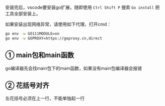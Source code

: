 安装完后，vscode要安装go扩展，随即使用 `Ctrl Shift P` 搜索 `Go install` 把工具全部安装上。

如果安装出现网络异常，请使用如下代理，打开cmd：

``` BASH
go env -w GO111MODULE=on
go env -w GOPROXY=https://goproxy.cn,direct
```



## ① main包和main函数

go编译器先会找main包下的main函数，如果没有main包编译器会报错

## ② 花括号对齐

左花括号必须在上一行，不能单独起一行

